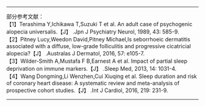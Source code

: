 
















-----



部分参考文献：  
【1】Terashima Y,Ichikawa T,Suzuki T et al. An adult case of psychogenic alopecia universalis.【J】 .Jpn J Psychiatry Neurol, 1989, 43: 585-9.  
【2】Pitney Lucy,Weedon David,Pitney Michael,Is seborrhoeic dermatitis associated with a diffuse, low-grade folliculitis and progressive cicatricial alopecia?【J】 .Australas J Dermatol, 2016, 57: e105-7.  
【3】Wilder-Smith A,Mustafa F B,Earnest A et al. Impact of partial sleep deprivation on immune markers.【J】 .Sleep Med, 2013, 14: 1031-4.  
【4】Wang Dongming,Li Wenzhen,Cui Xiuqing et al. Sleep duration and risk of coronary heart disease: A systematic review and meta-analysis of prospective cohort studies.【J】 .Int J Cardiol, 2016, 219: 231-9.

----
